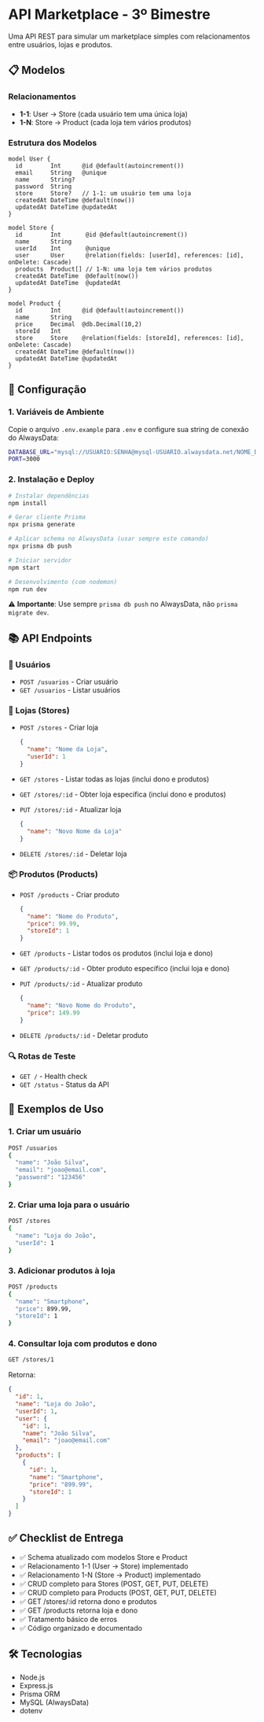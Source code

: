 # API Marketplace - 3º Bimestre

Uma API REST para simular um marketplace simples com relacionamentos entre usuários, lojas e produtos.

## 📋 Modelos

### Relacionamentos
- **1-1**: User → Store (cada usuário tem uma única loja)
- **1-N**: Store → Product (cada loja tem vários produtos)

### Estrutura dos Modelos

```prisma
model User {
  id        Int      @id @default(autoincrement())
  email     String   @unique
  name      String?
  password  String
  store     Store?   // 1-1: um usuário tem uma loja
  createdAt DateTime @default(now())
  updatedAt DateTime @updatedAt
}

model Store {
  id        Int       @id @default(autoincrement())
  name      String
  userId    Int       @unique
  user      User      @relation(fields: [userId], references: [id], onDelete: Cascade)
  products  Product[] // 1-N: uma loja tem vários produtos
  createdAt DateTime  @default(now())
  updatedAt DateTime  @updatedAt
}

model Product {
  id        Int      @id @default(autoincrement())
  name      String
  price     Decimal  @db.Decimal(10,2)
  storeId   Int
  store     Store    @relation(fields: [storeId], references: [id], onDelete: Cascade)
  createdAt DateTime @default(now())
  updatedAt DateTime @updatedAt
}
```

## 🚀 Configuração

### 1. Variáveis de Ambiente

Copie o arquivo `.env.example` para `.env` e configure sua string de conexão do AlwaysData:

```bash
DATABASE_URL="mysql://USUARIO:SENHA@mysql-USUARIO.alwaysdata.net/NOME_DO_BANCO"
PORT=3000
```

### 2. Instalação e Deploy

```bash
# Instalar dependências
npm install

# Gerar cliente Prisma
npx prisma generate

# Aplicar schema no AlwaysData (usar sempre este comando)
npx prisma db push

# Iniciar servidor
npm start

# Desenvolvimento (com nodemon)
npm run dev
```

⚠️ **Importante**: Use sempre `prisma db push` no AlwaysData, não `prisma migrate dev`.

## 📚 API Endpoints

### 👤 Usuários

- `POST /usuarios` - Criar usuário
- `GET /usuarios` - Listar usuários

### 🏪 Lojas (Stores)

- `POST /stores` - Criar loja
  ```json
  {
    "name": "Nome da Loja",
    "userId": 1
  }
  ```

- `GET /stores` - Listar todas as lojas (inclui dono e produtos)
- `GET /stores/:id` - Obter loja específica (inclui dono e produtos)
- `PUT /stores/:id` - Atualizar loja
  ```json
  {
    "name": "Novo Nome da Loja"
  }
  ```
- `DELETE /stores/:id` - Deletar loja

### 📦 Produtos (Products)

- `POST /products` - Criar produto
  ```json
  {
    "name": "Nome do Produto",
    "price": 99.99,
    "storeId": 1
  }
  ```

- `GET /products` - Listar todos os produtos (inclui loja e dono)
- `GET /products/:id` - Obter produto específico (inclui loja e dono)
- `PUT /products/:id` - Atualizar produto
  ```json
  {
    "name": "Novo Nome do Produto",
    "price": 149.99
  }
  ```
- `DELETE /products/:id` - Deletar produto

### 🔍 Rotas de Teste

- `GET /` - Health check
- `GET /status` - Status da API

## 📖 Exemplos de Uso

### 1. Criar um usuário
```bash
POST /usuarios
{
  "name": "João Silva",
  "email": "joao@email.com",
  "password": "123456"
}
```

### 2. Criar uma loja para o usuário
```bash
POST /stores
{
  "name": "Loja do João",
  "userId": 1
}
```

### 3. Adicionar produtos à loja
```bash
POST /products
{
  "name": "Smartphone",
  "price": 899.99,
  "storeId": 1
}
```

### 4. Consultar loja com produtos e dono
```bash
GET /stores/1
```

Retorna:
```json
{
  "id": 1,
  "name": "Loja do João",
  "userId": 1,
  "user": {
    "id": 1,
    "name": "João Silva",
    "email": "joao@email.com"
  },
  "products": [
    {
      "id": 1,
      "name": "Smartphone",
      "price": "899.99",
      "storeId": 1
    }
  ]
}
```

## ✅ Checklist de Entrega

- ✅ Schema atualizado com modelos Store e Product
- ✅ Relacionamento 1-1 (User → Store) implementado
- ✅ Relacionamento 1-N (Store → Product) implementado
- ✅ CRUD completo para Stores (POST, GET, PUT, DELETE)
- ✅ CRUD completo para Products (POST, GET, PUT, DELETE)
- ✅ GET /stores/:id retorna dono e produtos
- ✅ GET /products retorna loja e dono
- ✅ Tratamento básico de erros
- ✅ Código organizado e documentado

## 🛠️ Tecnologias

- Node.js
- Express.js
- Prisma ORM
- MySQL (AlwaysData)
- dotenv